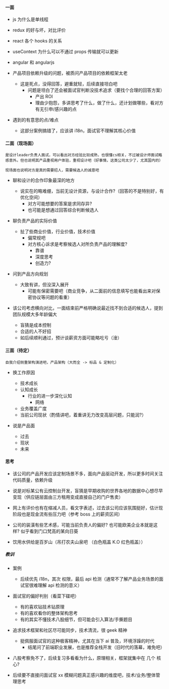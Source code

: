 #### 一面

- js 为什么是单线程

- redux 的好与坏，对比评价

- react 各个 hooks 的关系

- useContext 为什么可以不通过 props 传输就可以更新

- angular 和 angularjs

- 产品项目依赖升级的问题，被质问产品项目的依赖框架太老

  - 这是死点，没得回答，避重就轻，后续直接坦白吧
    - 问题是坦白了还会被面试官判断没技术追求（要找个合理的回答方案）
      - 产出 ROI
      - 理由少抱怨，多讲思考了什么，做了什么，还计划做哪些，看对方有无引申/感兴趣的点

- 遇到的有意思的点/难点
  - 这部分案例搞错了，应该讲 i18n，面试官不理解其核心价值

#### 二面（现场面）
`是设计leader负责人面试，可以看出对方经验比较成熟，也很懂cs相关，不过被设计师面试略感意外。但也说明其产品重视用户体验，重视设计吧（好事情，这类公司太少了，尤其国内的）`

`现场面也说明对方是真的需要招人，需要候选人的诚意吧`

- 聊和设计的合作印象最深的地方
  - 说实在的略难绷，当前无设计资源，与设计合作?（回答的不是特别好，有优化空间）
    - 对方可能想要的答案是求同存异?
    - 也可能是想通过回答综合判断候选人
- 聊负责产品的实际价值
  - 扯了些商业价值，行业价值，技术价值
    - 偏常规吧
    - 对方核心诉求是考察候选人对所负责产品的理解度?
      - 靠谱
      - 深度思考
      - 创造力?
- 问到产品方向规划
  - 大致有讲，但没深入展开
    - 可能有保密需要吧（商业竞争，从二面前的信息填写也能看出来对保密协议等问题的看重）


- 该公司考虑横向对比，一面结束前严格明确说最近找不到合适的候选人，提到团队规模大多年龄偏大
  - 盲猜是成本控制
  - 合适的人不好招
  - 如后续顺利通过，预计谈薪资方面可能略吃亏（淦）

#### 三面（待定）
`自我介绍侧重架构演进吧，产品架构（大而全 -> 标品 & 定制化）`
- 换工作原因
  - 技术成长
  - 认知成长
    - 行业的进一步深化认知
      - 网络
  - 业务覆盖广度
  - 当前公司现状（酌情讲吧，着重讲无力改变高层问题，只能润?）

- 说是产品面
  - 过去
  - 现状
  - 未来
  

#### 思考

- 该公司的产品开发应该定制场景不多，面向产品驱动开发，所以更多时间关注代码质量，依赖升级
- 说是对标某公有云控制台开发，盲猜是早期收购的世界各地的数据中心想尽早变现（供应链层面由三方租用变成直接自己的门户售卖）
- 网上有评价也有在缩减人员，看文字表述，过去该公司应该氛围挺好，估计现阶段也是现金流有些压力吧（参考 boss 上的薪资区间）

- 公司的装潢有些艺术感，可能当前负责人的偏好? 也可能欧美企业本就是这样? 似乎看到门口梵高的某向日葵
- 饮用水供给是百岁山（吊打农夫山泉吧 （白色瓶盖 K.O 红色瓶盖））

##### 教训

- 案例

  - 后续优先 i18n，其次 权限，最后 api 检测（通常不了解产品业务场景的面试官很难理解 api 检测的意义）

- 面试官的偏好判别（看菜下碟吧）

  - 有的喜欢钻技术钻原理
  - 有的喜欢看你的整体架构思考
  - 有的其实不懂技术八股细节，但可能会引入算法/手撕题目

- 追求技术框架和社区尽可能同步，技术清流，很 geek 精神

  - 挺佩服面试官的这种极客精神，尤其在当下 ai 普及，环境浮躁的时代
    - 结尾问了前端职业发展，也是推荐全栈开发（旧时代的落幕，难免吧）

- 八股考察免不了，后续复习多看看为什么，原理相关，框架就集中在 几个 核心?

- 后续要不直接问面试官 xx 模糊问题真正感兴趣的维度吧，技术/业务/整体管理思考

